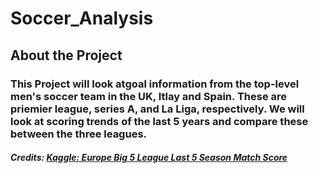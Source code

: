 # Soccer_Analysis
## About the Project
### This Project will look atgoal information from the top-level men's soccer team in the UK, Itlay and Spain. These are priemier league, series A, and La Liga, respectively. We will look at scoring trends of the last 5 years and compare these between the three leagues.
##### Credits: **[Kaggle: Europe Big 5 League Last 5 Season Match Score](https://www.kaggle.com/datasets/hikne707/big-five-european-soccer-leagues)**
